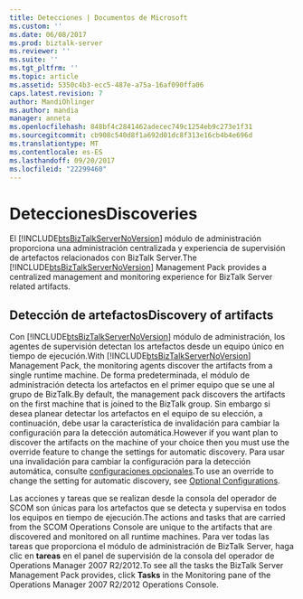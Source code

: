 ```yaml
---
title: Detecciones | Documentos de Microsoft
ms.custom: ''
ms.date: 06/08/2017
ms.prod: biztalk-server
ms.reviewer: ''
ms.suite: ''
ms.tgt_pltfrm: ''
ms.topic: article
ms.assetid: 5350c4b3-ecc5-487e-a75a-16af090ffa06
caps.latest.revision: 7
author: MandiOhlinger
ms.author: mandia
manager: anneta
ms.openlocfilehash: 848bf4c2841462adecec749c1254eb9c273e1f31
ms.sourcegitcommit: cb908c540d8f1a692d01dc8f313e16cb4b4e696d
ms.translationtype: MT
ms.contentlocale: es-ES
ms.lasthandoff: 09/20/2017
ms.locfileid: "22299460"
---
```

# <a name="discoveries"></a><span data-ttu-id="15891-102">Detecciones</span><span class="sxs-lookup"><span data-stu-id="15891-102">Discoveries</span></span>
<span data-ttu-id="15891-103">El [!INCLUDE[btsBizTalkServerNoVersion](../includes/btsbiztalkservernoversion-md.md)] módulo de administración proporciona una administración centralizada y experiencia de supervisión de artefactos relacionados con BizTalk Server.</span><span class="sxs-lookup"><span data-stu-id="15891-103">The [!INCLUDE[btsBizTalkServerNoVersion](../includes/btsbiztalkservernoversion-md.md)] Management Pack provides a centralized management and monitoring experience for BizTalk Server related artifacts.</span></span>  
  
## <a name="discovery-of-artifacts"></a><span data-ttu-id="15891-104">Detección de artefactos</span><span class="sxs-lookup"><span data-stu-id="15891-104">Discovery of artifacts</span></span>  
 <span data-ttu-id="15891-105">Con [!INCLUDE[btsBizTalkServerNoVersion](../includes/btsbiztalkservernoversion-md.md)] módulo de administración, los agentes de supervisión detectan los artefactos desde un equipo único en tiempo de ejecución.</span><span class="sxs-lookup"><span data-stu-id="15891-105">With [!INCLUDE[btsBizTalkServerNoVersion](../includes/btsbiztalkservernoversion-md.md)] Management Pack, the monitoring agents discover the artifacts from a single runtime machine.</span></span> <span data-ttu-id="15891-106">De forma predeterminada, el módulo de administración detecta los artefactos en el primer equipo que se une al grupo de BizTalk.</span><span class="sxs-lookup"><span data-stu-id="15891-106">By default, the management pack discovers the artifacts on the first machine that is joined to the BizTalk group.</span></span> <span data-ttu-id="15891-107">Sin embargo si desea planear detectar los artefactos en el equipo de su elección, a continuación, debe usar la característica de invalidación para cambiar la configuración para la detección automática.</span><span class="sxs-lookup"><span data-stu-id="15891-107">However if you want plan to discover the artifacts on the machine of your choice then you must use the override feature to change the settings for automatic discovery.</span></span> <span data-ttu-id="15891-108">Para usar una invalidación para cambiar la configuración para la detección automática, consulte [configuraciones opcionales](../technical-guides/optional-configurations.md).</span><span class="sxs-lookup"><span data-stu-id="15891-108">To use an override to change the setting for automatic discovery, see [Optional Configurations](../technical-guides/optional-configurations.md).</span></span>  
  
 <span data-ttu-id="15891-109">Las acciones y tareas que se realizan desde la consola del operador de SCOM son únicas para los artefactos que se detecta y supervisa en todos los equipos en tiempo de ejecución.</span><span class="sxs-lookup"><span data-stu-id="15891-109">The actions and tasks that are carried from the SCOM Operations Console are unique to the artifacts that are discovered and monitored on all runtime machines.</span></span> <span data-ttu-id="15891-110">Para ver todas las tareas que proporciona el módulo de administración de BizTalk Server, haga clic en **tareas** en el panel de supervisión de la consola del operador de Operations Manager 2007 R2/2012.</span><span class="sxs-lookup"><span data-stu-id="15891-110">To see all the tasks the BizTalk Server Management Pack provides, click **Tasks** in the Monitoring pane of the Operations Manager 2007 R2/2012 Operations Console.</span></span>